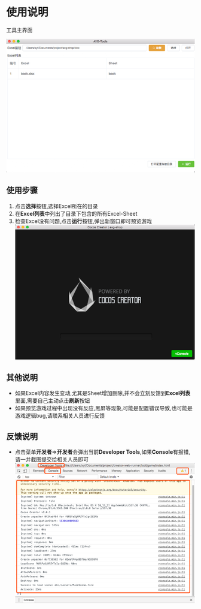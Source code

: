 # 使用说明
工具主界面

![](../../assets/dba74b45.png)

## 使用步骤
1. 点击**选择**按钮,选择Excel所在的目录
2. 在**Excel列表**中列出了目录下包含的所有Excel-Sheet
3. 检查Excel没有问题,点击**运行**按钮,弹出新窗口即可预览游戏
![](../../assets/30ee4cbe.png)

## 其他说明
- 如果Excel内容发生变动,尤其是Sheet增加删除,并不会立刻反馈到**Excel列表**里面,需要自己主动点击**刷新**按钮
- 如果预览游戏过程中出现没有反应,黑屏等现象,可能是配置错误导致,也可能是游戏逻辑bug,请联系相关人员进行反馈

## 反馈说明
- 点击菜单**开发者**=>**开发者**会弹出当前**Developer Tools**,如果**Console**有报错,请一并截图提交给相关人员即可
![](760692c5.png)


